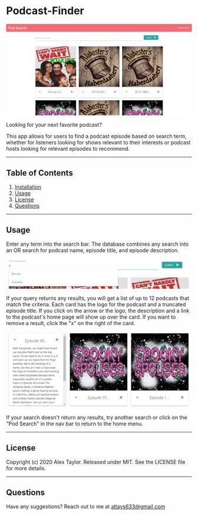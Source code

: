 
# Podcast-Finder

![](images/podsearch-1.png)

Looking for your next favorite podcast?

This app allows for users to find a podcast episode based on search term, whether for listeners looking for shows relevant to their interests or podcast hosts looking for relevant episodes to recommend. 

***

## Table of Contents

1. [Installation](#Installation)
2. [Usage](#Usage)
3. [License](#License)
4. [Questions](#Questions)

***

## Usage

Enter any term into the search bar. The database combines any search into an OR search for podcast name, episode title, and episode description.

![](images/podsearch-2.png)

If your query returns any results, you will get a list of up to 12 podcasts that match the criteria. Each card has the logo for the podcast and a truncated episode title. If you click on the arrow or the logo, the description and a link to the podcast's home page will show up over the card. If you want to remove a result, click the "x" on the right of the card.

![](images/podsearch-3.png)

If your search doesn't return any results, try another search or click on the "Pod Search" in the nav bar to return to the home menu. 

***

## License

Copyright (c) 2020 Alex Taylor.
Released under MIT. See the LICENSE file for more details.

***

## Questions

Have any suggestions? Reach out to me at altays633@gmail.com
